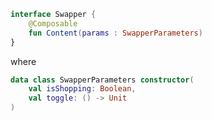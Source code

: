```kotlin 
interface Swapper {
    @Composable
    fun Content(params : SwapperParameters)
}
```

where

```kotlin 
data class SwapperParameters constructor(
    val isShopping: Boolean,
    val toggle: () -> Unit
)
```
